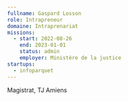 ```yaml
---
fullname: Gaspard Losson
role: Intrapreneur
domaine: Intraprenariat
missions:
  - start: 2022-08-26
    end: 2023-01-01
    status: admin
    employer: Ministère de la justice
startups:
  - infoparquet
---
```


Magistrat, TJ Amiens
